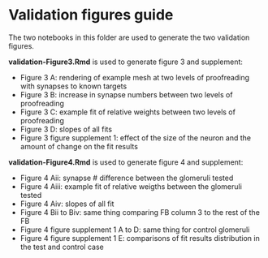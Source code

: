 # Validation figures guide
The two notebooks in this folder are used to generate the two validation figures.

**validation-Figure3.Rmd** is used to generate figure 3 and supplement:
- Figure 3 A: rendering of example mesh at two levels of proofreading with synapses to known targets
- Figure 3 B: increase in synapse numbers between two levels of proofreading
- Figure 3 C: example fit of relative weights between two levels of proofreading
- Figure 3 D: slopes of all fits
- Figure 3 figure supplement 1: effect of the size of the neuron and the amount of change on the fit results

**validation-Figure4.Rmd** is used to generate figure 4 and supplement:
- Figure 4 Aii: synapse # difference between the glomeruli tested
- Figure 4 Aiii: example fit of relative weigths between the glomeruli tested
- Figure 4 Aiv: slopes of all fit
- Figure 4 Bii to Biv: same thing comparing FB column 3 to the rest of the FB
- Figure 4 figure supplement 1 A to D: same thing for control glomeruli
- Figure 4 figure supplement 1 E: comparisons of fit results distribution in the test and control case